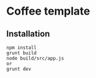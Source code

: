 # Coffee template

## Installation
```
npm install
grunt build
node build/src/app.js
or
grunt dev
```

